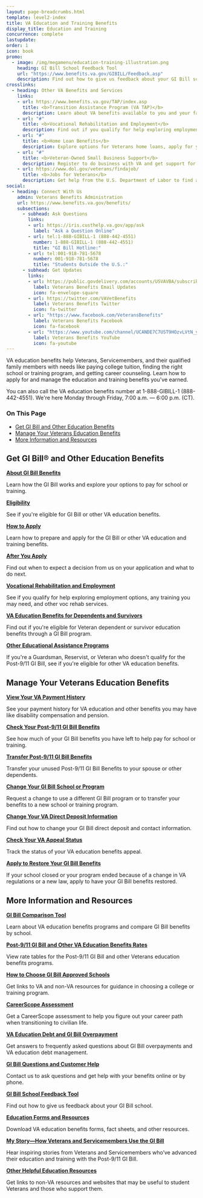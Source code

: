 ```yaml
---
layout: page-breadcrumbs.html
template: level2-index
title: VA Education and Training Benefits
display_title: Education and Training
concurrence: complete
lastupdate:
order: 1
icon: book
promo:
  - image: /img/megamenu/education-training-illustration.png
    heading: GI Bill School Feedback Tool
    url: "https://www.benefits.va.gov/GIBILL/Feedback.asp"
    description: Find out how to give us feedback about your GI Bill school.
crosslinks:
  - heading: Other VA Benefits and Services
    links:
    - url: https://www.benefits.va.gov/TAP/index.asp
      title: <b>Transition Assistance Program (VA TAP)</b>
      description: Learn about VA benefits available to you and your family as you transition out of active-duty, National Guard, or Reserve service.
    - url: "#"
      title: <b>Vocational Rehabilitation and Employment</b>
      description: Find out if you qualify for help exploring employment options, any training you may need, and other voc rehab services.
    - url: "#"
      title: <b>Home Loan Benefits</b>
      description: Explore options for Veterans home loans, apply for your Certificate of Eligibility (COE), and get help if you're having trouble making your mortgage payments.
    - url: "#"
      title: <b>Veteran-Owned Small Business Support</b>
      description: Register to do business with VA and get support for your Veteran-owned small business.
    - url: https://www.dol.gov/veterans/findajob/
      title: <b>Jobs for Veterans</b>
      description: Get help from the U.S. Department of Labor to find a job, get training, or explore career options.
social:
  - heading: Connect With Us
    admin: Veterans Benefits Administration
    url: https://www.benefits.va.gov/benefits/
    subsections:
      - subhead: Ask Questions
        links:
        - url: https://iris.custhelp.va.gov/app/ask
          label: "Ask a Question Online"
        - url: tel:1-888-GIBILL-1 (888-442-4551)
          number: 1-888-GIBILL-1 (888-442-4551)
          title: "GI Bill Hotline:"
        - url: tel:001-918-781-5678
          number: 001-918-781-5678
          title: "Students Outside the U.S.:"
      - subhead: Get Updates
        links:
        - url: https://public.govdelivery.com/accounts/USVAVBA/subscriber/new
          label: Veterans Benefits Email Updates
          icon: fa-envelope-square
        - url: https://twitter.com/VAVetBenefits
          label: Veterans Benefits Twitter
          icon: fa-twitter
        - url: "https://www.facebook.com/VeteransBenefits"
          label: Veterans Benefits Facebook
          icon: fa-facebook
        - url: "https://www.youtube.com/channel/UCANDE7C7UST9HOzvLVtN_yg"
          label: Veterans Benefits YouTube
          icon: fa-youtube
---
```


<p class="va-introtext">
VA education benefits help Veterans, Servicemembers, and their qualified family members with needs like paying college tuition, finding the right school or training program, and getting career counseling. Learn how to apply for and manage the education and training benefits you've earned.

You can also call the VA education benefits number at 1-888-GIBILL-1 (888-442-4551). We're here Monday through Friday, 7:00 a.m. — 6:00 p.m. (CT).

</p>

<h3>On This Page</h3>

<ul>
  <li><a href="#get">Get GI Bill and Other Education Benefits</a></li>
  <li><a href="#manage">Manage Your Veterans Education Benefits</a></li>
  <li><a href="#more">More Information and Resources</a></li>
</ul>

<section class='usa-grid'>
  <div class="va-h-ruled--stars"></div>
</section>

<section id="get" class="merger-majorlinks">
  <h2>Get GI Bill&reg; and Other Education Benefits</h2>

  <div class="link">
    <a href="/education/about-gi-bill-benefits/"><b>About GI Bill Benefits</b></a>
    <p>Learn how the GI Bill works and explore your options to pay for school or training.</p>
  </div>

  <div class="link">
    <a href="/education/eligibility/"><b>Eligibility</b></a>
    <p>See if you're eligible for GI Bill or other VA education benefits.
  </div>

  <div class="link">
    <a href="/education/how-to-apply/"><b>How to Apply</b></a>
    <p>Learn how to prepare and apply for the GI Bill or other VA education and training benefits. </p>
  </div>

  <div class="link">
    <a href="/education/after-you-apply/"><b>After You Apply</b></a>
    <p>Find out when to expect a decision from us on your application and what to do next.</p>
  </div>

  <div class="link">
    <a href="#"><b>Vocational Rehabilitation and Employment</b></a>
    <p>See if you qualify for help exploring employment options, any training you may need, and other voc rehab services.</p>
  </div>

  <div class="link">
    <a href="/education/survivor-dependent-benefits/"><b>VA Education Benefits for Dependents and Survivors</b></a>
    <p>Find out if you're eligible for Veteran dependent or survivor education benefits through a GI Bill program.</p>
  </div>

  <div class="link">
    <a href="/education/other-va-education-benefits/"><b>Other Educational Assistance Programs</b></a>
    <p>If you're a Guardsman, Reservist, or Veteran who doesn't qualify for the Post-9/11 GI Bill, see if you're eligible for other VA education benefits.</p>
  </div>
</section>

<section class='usa-grid'>
  <div class="va-h-ruled--stars"></div>
</section>

<section id="manage" class="merger-majorlinks">

  <h2>Manage Your Veterans Education Benefits</h2>

  <div class="link">
    <a href="#"><b>View Your VA Payment History</b></a>
    <p>See your payment history for VA education and other benefits you may have like disability compensation and pension.</p>
  </div>

  <div class="link">
    <a href="/education/check-post-9-11-gi-bill-benefit-status/"><b>Check Your Post-9/11 GI Bill Benefits</b></a>
    <p>See how much of your GI Bill benefits you have left to help pay for school or training.</p>
  </div>

  <div class="link">
    <a href="/education/transfer-post-9-11-gi-bill-benefits/"><b>Transfer Post-9/11 GI Bill Benefits</b></a>
    <p>Transfer your unused Post-9/11 GI Bill Benefits to your spouse or other dependents.</p>
  </div>

  <div class="link">
    <a href="/education/change-gi-bill-benefits/"><b>Change Your GI Bill School or Program</b></a>
    <p>Request a change to use a different GI Bill program or to transfer your benefits to a new school or training program.</p>
  </div>

  <div class="link">
    <a href="/change-direct-deposit-and-contact-information/"><b>Change Your VA Direct Deposit Information</b></a>
    <p>Find out how to change your GI Bill direct deposit and contact information.</p>
  </div>

  <div class="link">
    <a href="#"><b>Check Your VA Appeal Status</b></a>
    <p>Track the status of your VA education benefits appeal.</p>
  </div>

  <div class="link">
    <a href="https://www.benefits.va.gov/GIBILL/FGIB/Restoration.asp"><b>Apply to Restore Your GI Bill Benefits</b></a>
    <p>If your school closed or your program ended because of a change in VA regulations or a new law, apply to have your GI Bill benefits restored.</p>
  </div>

</section>

<section class='usa-grid'>
  <div class="va-h-ruled--stars"></div>
</section>

<section id="more" class="merger-majorlinks">
  <h2>More Information and Resources</h2>

  <div class="link">
    <a href="/education/gi-bill-school-comparison-tool/"><b>GI Bill Comparison Tool</b></a>
    <p>Learn about VA education benefits programs and compare GI Bill benefits by school.</p>
  </div>

  <div class="link">
    <a href="/education/benefit-rates/"><b>Post-9/11 GI Bill and Other VA Education Benefits Rates</b></a>
    <p>View rate tables for the Post-9/11 GI Bill and other Veterans education benefits programs.</p>
  </div>

  <div class="link">
    <a href="/education/choosing-a-school/"><b>How to Choose GI Bill Approved Schools</b></a>
    <p>Get links to VA and non-VA resources for guidance in choosing a college or training program.</p>
  </div>

  <div class="link">
    <a href="#"><b>CareerScope Assessment</b></a>
    <p>Get a CareerScope assessment to help you figure out your career path when transitioning to civilian life.</p>
  </div>

  <div class="link">
    <a href="https://www.benefits.va.gov/gibill/resources/education_resources/debt_info.asp"><b>VA Education Debt and GI Bill Overpayment</b></a>
    <p>Get answers to frequently asked questions about GI Bill overpayments and VA education debt management.</p>
  </div>

  <div class="link">
    <a href="https://www.benefits.va.gov/gibill/contact_us.asp"><b>GI Bill Questions and Customer Help</b></a>
    <p>Contact us to ask questions and get help with your benefits online or by phone.</p>
  </div>

  <div class="link">
    <a href="https://www.benefits.va.gov/GIBILL/Feedback.asp"><b>GI Bill School Feedback Tool</b></a>
    <p>Find out how to give us feedback about your GI Bill school.</p>
  </div>

  <div class="link">
    <a href="https://www.benefits.va.gov/gibill/handouts_forms.asp"><b>Education Forms and Resources</b></a>
    <p>Download VA education benefits forms, fact sheets, and other resources.</p>
  </div>

  <div class="link">
    <a href="https://www.benefits.va.gov/gibill/my_story.asp"><b>My Story—How Veterans and Servicemembers Use the GI Bill</b></a>
    <p>Hear inspiring stories from Veterans and Servicemembers who’ve advanced their education and training with the Post-9/11 GI Bill.</p>
  </div>

  <div class="link">
    <a href="https://www.benefits.va.gov/gibill/non_va_resources.asp"><b>Other Helpful Education Resources</b></a>
    <p>Get links to non-VA resources and websites that may be useful to student Veterans and those who support them.</p>
  </div>

</section>
